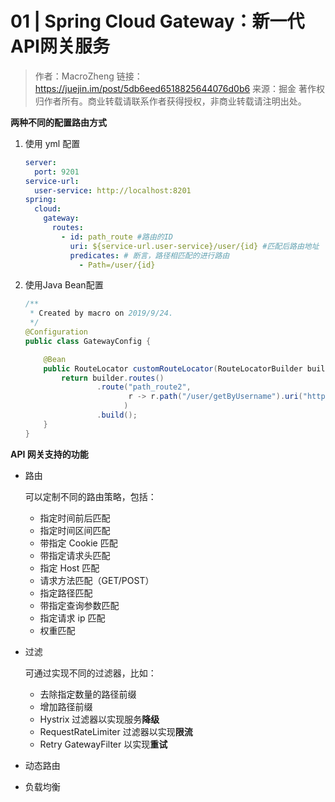 # 01 | Spring Cloud Gateway：新一代API网关服务

> 作者：MacroZheng
> 链接：https://juejin.im/post/5db6eed6518825644076d0b6
> 来源：掘金
> 著作权归作者所有。商业转载请联系作者获得授权，非商业转载请注明出处。

**两种不同的配置路由方式**

1. 使用 yml 配置

   ```yml
   server:
     port: 9201
   service-url:
     user-service: http://localhost:8201
   spring:
     cloud:
       gateway:
         routes:
           - id: path_route #路由的ID
             uri: ${service-url.user-service}/user/{id} #匹配后路由地址
             predicates: # 断言，路径相匹配的进行路由
               - Path=/user/{id}
   ```

2. 使用Java Bean配置

   ```java
   /**
    * Created by macro on 2019/9/24.
    */
   @Configuration
   public class GatewayConfig {
   
       @Bean
       public RouteLocator customRouteLocator(RouteLocatorBuilder builder) {
           return builder.routes()
                   .route("path_route2", 
                          r -> r.path("/user/getByUsername").uri("http://localhost:8201/user/getByUsername")
                         )
                   .build();
       }
   }
   ```

**API 网关支持的功能**

   - 路由

     可以定制不同的路由策略，包括：

     - 指定时间前后匹配
     - 指定时间区间匹配
     - 带指定 Cookie 匹配
     - 带指定请求头匹配
     - 指定 Host 匹配
     - 请求方法匹配（GET/POST）
     - 指定路径匹配
     - 带指定查询参数匹配
     - 指定请求 ip 匹配
     - 权重匹配

   - 过滤

     可通过实现不同的过滤器，比如：

     - 去除指定数量的路径前缀
     - 增加路径前缀
     - Hystrix 过滤器以实现服务**降级**
     - RequestRateLimiter 过滤器以实现**限流**
     - Retry GatewayFilter 以实现**重试**
     
- 动态路由

- 负载均衡


